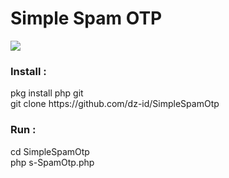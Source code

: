 <div>
<h1>Simple Spam OTP</h1>
<div>
<img src="https://github.com/dz-id/SimpleSpamOtp/blob/master/ss.jpg"/>
</div>
<h3>Install :</h3>
pkg install php git<br>
git clone https://github.com/dz-id/SimpleSpamOtp
<h3>Run :</h3>
cd SimpleSpamOtp<br>
php s-SpamOtp.php
</div>


